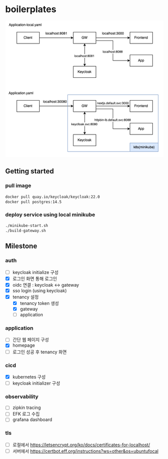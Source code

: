 # boilerplates

![](./static/boilerplateArchitecture.drawio.png)

## Getting started
### pull image
```shell
docker pull quay.io/keycloak/keycloak:22.0
docker pull postgres:14.5
```

### deploy service using local minikube
```shell
./minikube-start.sh
./build-gateway.sh
```

## Milestone
### auth
- [ ] keycloak initialize 구성
- [x] 로그인 화면 통해 로그인
- [x] oidc 연결 : keycloak <-> gateway
- [x] sso login (using keycloak)
- [x] tenancy 설정
  - [x] tenancy token 생성 
  - [x] gateway
  - [ ] application

### application
- [ ] 간단 웹 페이지 구성
- [x] homepage
- [ ] 로그인 성공 후 tenancy 화면

### cicd
- [x] kubernetes 구성
- [ ] keycloak initializer 구성

### observability
- [ ] zipkin tracing
- [ ] EFK 로그 수집
- [ ] grafana dashboard

### tls
- [ ] 로컬에서 https://letsencrypt.org/ko/docs/certificates-for-localhost/
- [ ] 서버에서 https://certbot.eff.org/instructions?ws=other&os=ubuntufocal